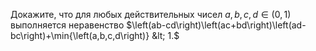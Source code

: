 Докажите, что для любых действительных чисел $a,b,c,d\in(0,1)$ выполняется неравенство $\left(ab-cd\right)\left(ac+bd\right)\left(ad-bc\right)+\min{\left(a,b,c,d\right)} &lt; 1.$